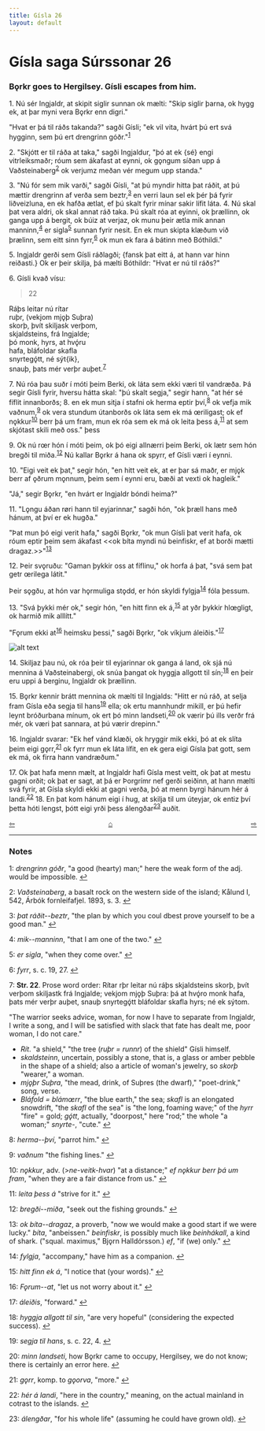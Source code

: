```yaml
---
title: Gísla 26
layout: default
---
```


# Gísla saga Súrssonar 26

### B&#x1EB;rkr goes to Hergilsey. Gísli escapes from him.

1\. Nú sér Ingjaldr, at skipit siglir sunnan ok mælti: "Skip siglir þarna, ok hygg ek, at þar myni vera B&#x1EB;rkr enn digri."

"Hvat er þá til ráðs takanda?" sagði Gísli; "ek vil vita, hvárt þú ert svá hygginn, sem þú ert drengrinn góðr."<sup id="a1">[1](#myfootnote1)</sup>

2\. "Skjótt er til ráða at taka," sagði Ingjaldur, "þó at ek {sé} engi vitrleiksmaðr; róum sem ákafast at eynni, ok g&#x1EB;ngum síðan upp á Vaðsteinaberg<sup id="a2">[2](#myfootnote2)</sup> ok verjumz meðan vér megum upp standa."

3\. "Nú fór sem mik varði," sagði Gísli, "at þú myndir hitta þat ráðit, at þú mættir drengrinn af verða sem beztr,<sup id="a3">[3](#myfootnote3)</sup> en verri laun sel ek þér þá fyrir liðveizluna, en ek hafða ætlat, ef þú skalt fyrir mínar sakir lífit láta. 4. Nú skal þat vera aldri, ok skal annat ráð taka. Þú skalt róa at eyinni, ok þrællinn, ok ganga upp á bergit, ok búiz at verjaz, ok munu þeir ætla mik annan manninn,<sup id="a4">[4](#myfootnote4)</sup> er sigla<sup id="a5">[5](#myfootnote5)</sup> sunnan fyrir nesit. En ek mun skipta klæðum við þrælinn, sem eitt sinn fyrr,<sup id="a6">[6](#myfootnote6)</sup> ok mun ek fara á bátinn með Bóthildi."

5\. Ingjaldr gerði sem Gísli ráðlagði; {fansk þat eitt á, at hann var hinn reiðasti.} Ok er þeir skilja, þá mælti Bóthildr: "Hvat er nú til ráðs?"

6\. Gísli kvað vísu:

   >22   
   >    
   Ráþs leitar nú rítar   
   ruþr, (vekjom mj&#x1EB;þ Suþra)   
   skorþ, þvít skiljask verþom,   
   skjaldsteins, frá Ingjalde;   
   þó monk, hyrs, at hvǫ́ru   
   hafa, bláfoldar skafla   
   snyrtegǫ́tt, né sýt{ik},   
   snauþ, þats mér verþr auþet.<sup id="a7">[7](#myfootnote7)</sup>   

7\. Nú róa þau suðr í móti þeim Berki, ok láta sem ekki væri til vandræða. Þá segir Gísli fyrir, hversu hátta skal: "þú skalt segja," segir hann, "at hér sé fíflit innanborðs; 8. en ek mun sitja í stafni ok herma eptir því,<sup id="a8">[8](#myfootnote8)</sup> ok vefja mik vaðnum,<sup id="a9">[9](#myfootnote9)</sup> ok vera stundum útanborðs ok láta sem ek má &oelig;riligast; ok ef n&#x1EB;kkur<sup id="a10">[10](#myfootnote10)</sup> berr þá um fram, mun ek róa sem ek má ok leita þess á,<sup id="a11">[11](#myfootnote11)</sup> at sem skjótast skili með oss." þess

9\. Ok nú r&oelig;r hón í móti þeim, ok þó eigi allnærri þeim Berki, ok lætr sem hón bregði til miða.<sup id="a12">[12](#myfootnote12)</sup> Nú kallar B&#x1EB;rkr á hana ok spyrr, ef Gísli væri í eynni.

10\. "Eigi veit ek þat," segir hón, "en hitt veit ek, at er þar sá maðr, er mj&#x1EB;k berr af &#x1EB;ðrum m&#x1EB;nnum, þeim sem í eynni eru, bæði at vexti ok hagleik."

"Já," segir B&#x1EB;rkr, "en hvárt er Ingjaldr bóndi heima?"

11\. "L&#x1EB;ngu áðan r&oslash;ri hann til eyjarinnar," sagði hón, "ok þræll hans með hánum, at því er ek hugða."

"Þat mun þó eigi verit hafa," sagði B&#x1EB;rkr, "ok mun Gísli þat verit hafa, ok róum eptir þeim sem ákafast <<ok bíta myndi nú beinfiskr, ef at borði mætti dragaz.>>"<sup id="a13">[13](#myfootnote13)</sup>

12\. Þeir sv&#x1EB;ruðu: "Gaman þykkir oss at fíflinu," ok horfa á þat, "svá sem þat getr &oelig;rilega látit."

Þeir s&#x1EB;gðu, at hón var h&#x1EB;rmuliga st&#x1EB;dd, er hón skyldi fylgja<sup id="a14">[14](#myfootnote14)</sup> fóla þessum.

13\. "Svá þykki mér ok," segir hón, "en hitt finn ek á,<sup id="a15">[15](#myfootnote15)</sup> at yðr þykkir hl&oelig;gligt, ok harmið mik alllítt."

"F&#x1EB;rum ekki at<sup id="a16">[16](#myfootnote16)</sup> heimsku þessi," sagði B&#x1EB;rkr, "ok víkjum áleiðis."<sup id="a17">[17](#myfootnote17)</sup>

![alt text](https://upload.wikimedia.org/wikipedia/commons/f/ff/G%C3%ADsla_saga_Illustration_5_-_Gisli_slips_through_Bork%27s_fingers.jpg "Gisli slips through Bork's fingers")

14\. Skiljaz þau nú, ok róa þeir til eyjarinnar ok ganga á land, ok sjá nú mennina á Vaðsteinabergi, ok snúa þangat ok hyggja allgott til sín;<sup id="a18">[18](#myfootnote18)</sup> en þeir eru uppi á berginu, Ingjaldr ok þrællinn.

15\. B&#x1EB;rkr kennir brátt mennina ok mælti til Ingjalds: "Hitt er nú ráð, at selja fram Gísla eða segja til hans<sup id="a19">[19](#myfootnote19)</sup> ella; ok ertu mannhundr mikill, er þú hefir leynt bróðurbana mínum, ok ert þó minn landseti,<sup id="a20">[20](#myfootnote20)</sup> ok værir þú ills verðr frá mér, ok væri þat sannara, at þú værir drepinn."

16\. Ingjaldr svarar: "Ek hef vánd klæði, ok hryggir mik ekki, þó at ek slíta þeim eigi g&#x1EB;rr,<sup id="a21">[21](#myfootnote21)</sup> ok fyrr mun ek láta lífit, en ek gera eigi Gísla þat gott, sem ek má, ok firra hann vandræðum."

17\. Ok þat hafa menn mælt, at Ingjaldr hafi Gísla mest veitt, ok þat at mestu gagni orðit; ok þat er sagt, at þá er Þorgrímr nef gerði seiðinn, at hann mælti svá fyrir, at Gísla skyldi ekki at gagni verða, þó at menn byrgi hánum hér á landi.<sup id="a22">[22](#myfootnote22)</sup> 18\. En þat kom hánum eigi í hug, at skilja til um úteyjar, ok entiz því þetta hóti lengst, þótt eigi yrði þess álengðar<sup id="a1">[23](#myfootnote23)</sup> auðit.

<div style="float: left"><a href="http://rcblack.net/Gisla_saga/Gisla_25">⇦</a></div>
<div style="float: right"><a href="http://rcblack.net/Gisla_saga/Gisla_27">⇨</a></div>
<div style="margin: 0 auto; width: 100px;"><a href="http://rcblack.net/Gisla_saga/Gisla_home">&#8962;</a></div>

---

### Notes

<a name="myfootnote1" id="f1">1</a>:
 _drengrinn góðr_, "a good (hearty) man;" here the weak form of the adj. would be impossible.
[↩](#a1)

<a name="myfootnote2" id="f2">2</a>:
 _Vaðsteinaberg_, a basalt rock on the western side of the island; Kålund I, 542, Árbók fornleifafjel. 1893, s. 3.
[↩](#a2)

<a name="myfootnote3" id="f3">3</a>:
 _þat ráðit--beztr_, "the plan by which you coul dbest prove yourself to be a good man."
[↩](#a3)

<a name="myfootnote4" id="f4">4</a>:
 _mik--manninn_, "that I am one of the two."
[↩](#a4)

<a name="myfootnote5" id="f5">5</a>:
 _er sigla_, "when they come over."
[↩](#a5)

<a name="myfootnote6" id="f6">6</a>:
 _fyrr_, s. c. 19, 27.
[↩](#a6)

<a name="myfootnote7" id="f7">7</a>:
 __Str. 22__. Prose word order: Rítar rþr leitar nú ráþs skjaldsteins skorþ, þvít verþom skiljastk frá Ingjalde; vekjom mj&#x1EB;þ Suþra: þá at hvǫ́ro monk hafa, þats mér verþr auþet, snauþ snyrtegǫ́tt bláfoldar skafla hyrs; né ek sýtom.

"The warrior seeks advice, woman, for now I have to separate from Ingjaldr, I write a song, and I will be satisfied with slack that fate has dealt me, poor woman, I do not care."

* _Rít_. "a shield," "the tree (_ruþr = runnr_) of the shield" Gísli himself.
* _skaldsteinn_, uncertain, possibly a stone, that is, a glass or amber pebble in the shape of a shield; also a article of woman's jewelry, so _skorþ_ "wearer," a woman.
* _mj&#x1EB;þr Suþra_, "the mead, drink, of Suþres (the dwarf)," "poet-drink," song, verse.
* _Bláfold = blám&oelig;rr_, "the blue earth," the sea; _skafl_ is an elongated snowdrift, "the _skafl_ of the sea" is "the long, foaming wave;" of the _hyrr_ "fire" = gold; _gǫ́tt_, actually, "doorpost," here "rod;" the whole "a woman;" _snyrte-_, "cute."
[↩](#a7)

<a name="myfootnote8" id="f8">8</a>:
 _herma--því_, "parrot him."
[↩](#a8)

<a name="myfootnote9" id="f9">9</a>:
 _vaðnum_ "the fishing lines."
[↩](#a9)

<a name="myfootnote10" id="f10">10</a>:
 _n&#x1EB;kkur_, adv. (>_ne-veitk-hvar_) "at a distance;" _ef n&#x1EB;kkur berr þá um fram_, "when they are a fair distance from us."
[↩](#a10)

<a name="myfootnote11" id="f11">11</a>:
 _leita þess á_ "strive for it."
[↩](#a11)

<a name="myfootnote12" id="f12">12</a>:
 _bregði--miða_, "seek out the fishing grounds."
[↩](#a12)

<a name="myfootnote13" id="f13">13</a>:
 _ok bíta--dragaz_, a proverb, "now we would make a good start if we were lucky." _bíta_, "anbeissen." _beinfiskr_, is possibly much like _beinhákall_, a kind of shark. ("squal. maximus," Bj&#x1EB;rn Halldórsson.) _ef_, "if (we) only."
[↩](#a13)

<a name="myfootnote14" id="f14">14</a>:
 _fylgja_, "accompany," have him as a companion.
[↩](#a14)

<a name="myfootnote15" id="f15">15</a>:
 _hitt finn ek á_, "I notice that (your words)."
[↩](#a15)

<a name="myfootnote16" id="f16">16</a>:
 _F&#x1EB;rum--at_, "let us not worry about it."
[↩](#a16)

<a name="myfootnote17" id="f17">17</a>:
 _áleiðis_, "forward."
[↩](#a17)

<a name="myfootnote18" id="f18">18</a>:
 _hyggja allgott til sín_, "are very hopeful" (considering the expected success).
[↩](#a18)

<a name="myfootnote19" id="f19">19</a>:
 _segja til hans_, s. c. 22, 4.
[↩](#a19)

<a name="myfootnote20" id="f20">20</a>:
 _minn landseti_, how B&#x1EB;rkr came to occupy, Hergilsey, we do not know; there is certainly an error here.
[↩](#a20)

<a name="myfootnote21" id="f21">21</a>:
 _g&#x1EB;rr_, komp. to _g&#x1EB;orva_, "more."
[↩](#a21)

<a name="myfootnote22" id="f22">22</a>:
 _hér á landi_, "here in the country," meaning, on the actual mainland in cotrast to the islands.
[↩](#a22)

<a name="myfootnote23" id="f23">23</a>:
 _álengðar_, "for his whole life" (assuming he could have grown old).
[↩](#a23)
